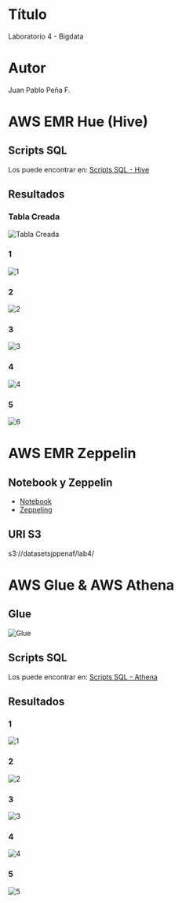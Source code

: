 # Título
Laboratorio 4 - Bigdata

# Autor
Juan Pablo Peña F.

# AWS EMR Hue (Hive)
## Scripts SQL
Los puede encontrar en: [Scripts SQL - Hive](https://github.com/JPabloPena/ST0263jppenaf/blob/main/bigdata/lab4/scripts-sql-hive.txt)

## Resultados
### Tabla Creada
![Tabla Creada](https://github.com/JPabloPena/ST0263jppenaf/blob/main/bigdata/assets/lab4-01.PNG)
### 1
![1](https://github.com/JPabloPena/ST0263jppenaf/blob/main/bigdata/assets/lab4-02.PNG)
### 2
![2](https://github.com/JPabloPena/ST0263jppenaf/blob/main/bigdata/assets/lab4-03.PNG)
### 3
![3](https://github.com/JPabloPena/ST0263jppenaf/blob/main/bigdata/assets/lab4-04.PNG)
### 4
![4](https://github.com/JPabloPena/ST0263jppenaf/blob/main/bigdata/assets/lab4-05.PNG)
### 5
![6](https://github.com/JPabloPena/ST0263jppenaf/blob/main/bigdata/assets/lab4-06.PNG)

# AWS EMR Zeppelin
## Notebook y Zeppelin
- [Notebook](https://github.com/JPabloPena/ST0263jppenaf/blob/main/bigdata/lab4/lab4.ipynb)
- [Zeppeling](https://github.com/JPabloPena/ST0263jppenaf/blob/main/bigdata/lab4/lab4.zpln)

## URI S3
s3://datasetsjppenaf/lab4/

# AWS Glue & AWS Athena
## Glue
![Glue](https://github.com/JPabloPena/ST0263jppenaf/blob/main/bigdata/assets/lab4-07.PNG)

## Scripts SQL
Los puede encontrar en: [Scripts SQL - Athena](https://github.com/JPabloPena/ST0263jppenaf/blob/main/bigdata/lab4/scripts-sql-athena.txt)

## Resultados
### 1
![1](https://github.com/JPabloPena/ST0263jppenaf/blob/main/bigdata/assets/lab4-08.PNG)
### 2
![2](https://github.com/JPabloPena/ST0263jppenaf/blob/main/bigdata/assets/lab4-09.PNG)
### 3
![3](https://github.com/JPabloPena/ST0263jppenaf/blob/main/bigdata/assets/lab4-10.PNG)
### 4
![4](https://github.com/JPabloPena/ST0263jppenaf/blob/main/bigdata/assets/lab4-11.PNG)
### 5
![5](https://github.com/JPabloPena/ST0263jppenaf/blob/main/bigdata/assets/lab4-12.PNG)
